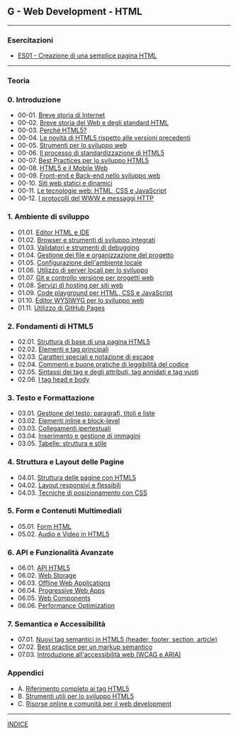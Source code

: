 ## G - Web Development - HTML

---
### Esercitazioni
- [ES01 - Creazione di una semplice pagina HTML](https://docs.google.com/presentation/d/1Ln-fThuBwAGrx0Ys9Tsy8wIILpvEpRtMdXyNX46idPo/edit?usp=sharing)

---
### Teoria
### 0. Introduzione
- 00-01. [Breve storia di Internet](00.08_Breve_storia_di_Internet.md)
- 00-02. [Breve storia del Web e degli standard HTML](00.02_Breve_storia_del_Web.md)
- 00-03. [Perché HTML5?](00.01_Perche_HTML5.md)
- 00-04. [Le novità di HTML5 rispetto alle versioni precedenti](00.03_Novita_HTML5.md)
- 00-05. [Strumenti per lo sviluppo web](00.04_Strumenti_sviluppo_web.md)
- 00-06. [Il processo di standardizzazione di HTML5](00.05_Processo_standardizzazione_HTML5.md)
- 00-07. [Best Practices per lo sviluppo HTML5](00.06_Best_Practices_HTML5.md)
- 00-08. [HTML5 e il Mobile Web](00.07_HTML5_Mobile_Web.md)
- 00-09. [Front-end e Back-end nello sviluppo web](00.09_Front_end_e_Back_end.md)
- 00-10. [Siti web statici e dinamici](00.10_Siti_web_statici_e_dinamici.md)
- 00-11. [Le tecnologie web: HTML, CSS e JavaScript](00.11_Tecnologie_web.md)
- 00-12. [I protocolli del WWW e messaggi HTTP](00.12_Protocolli_WWW_e_messaggi_HTTP.md)

### 1. Ambiente di sviluppo
- 01.01. [Editor HTML e IDE](01.01_Editor_HTML_e_IDE.md)
- 01.02. [Browser e strumenti di sviluppo integrati](01.02_Browser_e_strumenti_sviluppo.md)
- 01.03. [Validatori e strumenti di debugging](01.03_Validatori_e_strumenti_debugging.md)
- 01.04. [Gestione dei file e organizzazione del progetto](01.04_Gestione_file_organizzazione_progetto.md)
- 01.05. [Configurazione dell'ambiente locale](01.05_Configurazione_ambiente_locale.md)
- 01.06. [Utilizzo di server locali per lo sviluppo](01.06_Utilizzo_server_locali_sviluppo.md)
- 01.07. [Git e controllo versione per progetti web](01.07_Git_controllo_versione.md)
- 01.08. [Servizi di hosting per siti web](01.08_Servizi_hosting.md)
- 01.09. [Code playground per HTML, CSS e JavaScript](01.09_Code_playground.md)
- 01.10. [Editor WYSIWYG per lo sviluppo web](01.10_Editor_WYSIWYG.md)
- 01.11. [Utilizzo di GitHub Pages](01.11_GitHub_Pages.md)

### 2. Fondamenti di HTML5
- 02.01. [Struttura di base di una pagina HTML5](02.01_Struttura_base_HTML5.md)
- 02.02. [Elementi e tag principali](02.02_Elementi_tag_principali.md)
- 02.03. [Caratteri speciali e notazione di escape](02.03_Caratteri_speciali_escape.md)
- 02.04. [Commenti e buone pratiche di leggibilità del codice](02.04_Commenti_buone_pratiche.md)
- 02.05. [Sintassi dei tag e degli attributi, tag annidati e tag vuoti](02.05_Sintassi_tag_attributi.md)
- 02.06. [I tag head e body](02.06_Tag_head_e_body.md)


### 3. Testo e Formattazione
- 03.01. [Gestione del testo: paragrafi, titoli e liste](03.01_Gestione_testo.md)
- 03.02. [Elementi inline e block-level](03.02_Elementi_inline_block.md)
- 03.03. [Collegamenti ipertestuali](03.03_Collegamenti_ipertestuali.md)
- 03.04. [Inserimento e gestione di immagini](03.04_Inserimento_gestione_immagini.md)
- 03.05. [Tabelle: struttura e stile](03.05_Tabelle_struttura_stile.md)

### 4. Struttura e Layout delle Pagine
- 04.01. [Struttura delle pagine con HTML5](04.01_Struttura_pagine_HTML5.md)
- 04.02. [Layout responsivi e flessibili](04.02_Layout_responsivi_flessibili.md)
- 04.03. [Tecniche di posizionamento con CSS](04.03_Tecniche_posizionamento_CSS.md)

### 5. Form e Contenuti Multimediali
- 05.01. [Form HTML](05.01_Form_HTML.md)
- 05.02. [Audio e Video in HTML5](05.02_Audio_Video_HTML5.md)

### 6. API e Funzionalità Avanzate
- 06.01. [API HTML5](06.01_API_HTML5.md)
- 06.02. [Web Storage](06.02_Web_Storage.md)
- 06.03. [Offline Web Applications](06.03_Offline_Web_Applications.md)
- 06.04. [Progressive Web Apps](06.04_Progressive_Web_Apps.md)
- 06.05. [Web Components](06.05_Web_Components.md)
- 06.06. [Performance Optimization](06.06_Performance_Optimization.md)

### 7. Semantica e Accessibilità
- 07.01. [Nuovi tag semantici in HTML5 (header, footer, section, article)](07.01_Nuovi_tag_semantici.md)
- 07.02. [Best practice per un markup semantico](07.02_Best_practice_markup_semantico.md)
- 07.03. [Introduzione all'accessibilità web (WCAG e ARIA)](07.03_Introduzione_accessibilita_web.md)

### Appendici
- A. [Riferimento completo ai tag HTML5](A_Riferimento_completo_tag_HTML5.md)
- B. [Strumenti utili per lo sviluppo HTML5](B_Strumenti_utili_sviluppo_HTML5.md)
- C. [Risorse online e comunità per il web development](C_Risorse_online_comunita.md)

---
[INDICE](../README.md)
